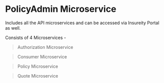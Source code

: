 # PolicyAdmin Microservice

Includes all the API microservices and can be accessed via Insureity Portal as well.

Consists of 4 Microservices -

> Authorization Microservice

> Consumer Microservice

> Policy Microservice

> Quote Microservice
